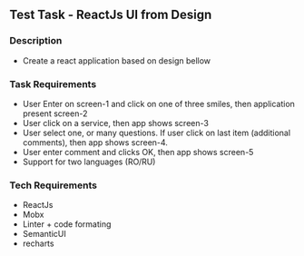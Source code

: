 ## Test Task - ReactJs UI from Design
### Description
- Create a react application based on design bellow

### Task Requirements
* User Enter on screen-1 and click on one of three smiles, then application present screen-2
* User click on a service, then app shows screen-3
* User select one, or many questions. If user click on last item (additional comments), then app shows screen-4.
* User enter comment and clicks OK, then app shows screen-5
* Support for two languages (RO/RU)

### Tech Requirements
* ReactJs
* Mobx
* Linter + code formating
* SemanticUI
* recharts
